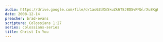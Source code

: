 ```yaml
---
audio: https://drive.google.com/file/d/1ao6ZdXmSkuZk6T8J8QSvPNblrXu8KgWK/view
date: 2008-12-14
preacher: brad-evans
scripture: Colossians 1:27
series: colossians-series
title: Christ In You
---
```

